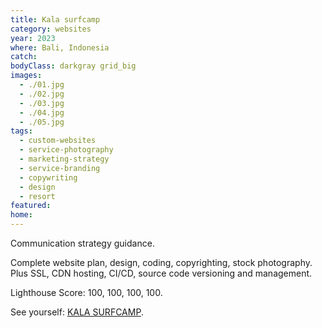 ```yaml
---
title: Kala surfcamp
category: websites
year: 2023
where: Bali, Indonesia
catch:
bodyClass: darkgray grid_big
images:
  - ./01.jpg
  - ./02.jpg
  - ./03.jpg
  - ./04.jpg
  - ./05.jpg
tags:
  - custom-websites
  - service-photography
  - marketing-strategy
  - service-branding
  - copywriting
  - design
  - resort
featured:
home:
---
```


Communication strategy guidance.

Complete website plan, design, coding, copyrighting, stock photography. Plus SSL, CDN hosting, CI/CD, source code versioning and management.

Lighthouse Score: 100, 100, 100, 100.

See yourself: [KALA SURFCAMP](https://kala.rokma.com/?source=rokma.com).
